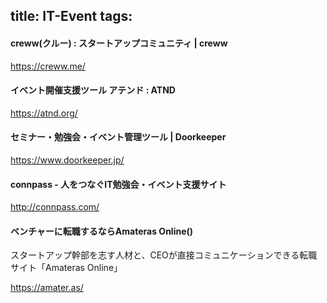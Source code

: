 title: IT-Event
tags:
---

#### creww(クルー) : スタートアップコミュニティ | creww

https://creww.me/

#### イベント開催支援ツール アテンド : ATND

https://atnd.org/

#### セミナー・勉強会・イベント管理ツール | Doorkeeper

https://www.doorkeeper.jp/

#### connpass - 人をつなぐIT勉強会・イベント支援サイト

http://connpass.com/

#### ベンチャーに転職するならAmateras Online()

スタートアップ幹部を志す人材と、CEOが直接コミュニケーションできる転職サイト「Amateras Online」

https://amater.as/
